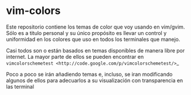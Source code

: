 vim-colors
==========

Este repositorio contiene los temas de color que voy usando en vim/gvim. Sólo
es a titulo personal y su único propósito es llevar un control y uniformidad en
los colores que uso en todos los terminales que manejo.

Casi todos son o están basados en temas disponibles de manera libre por internet. La
mayor parte de ellos se pueden encontrar en `vimcolorschemetest
<http://code.google.com/p/vimcolorschemetest/>`_ 

Poco a poco se irán añadiendo temas e, incluso, se iran modificando algunos de
ellos para adecuarlos a su visualización con transparencia en las terminal
